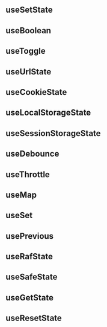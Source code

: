 ## useSetState

## useBoolean

## useToggle

## useUrlState

## useCookieState

## useLocalStorageState

## useSessionStorageState

## useDebounce

## useThrottle

## useMap

## useSet

## usePrevious

## useRafState

## useSafeState

## useGetState

## useResetState
